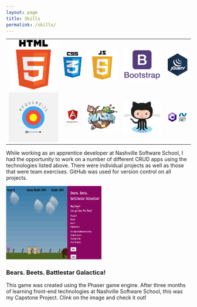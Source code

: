 ```yaml
---
layout: page
title: Skills
permalink: /skills/
---
```


<article class="post-content">
    <table class="skills-list">
      <tr class="skills-row">
        <td>
          <img class="tech-logos" src="/images/HTML5_logo_and_wordmark.svg.png" alt="HTML Logo">
        </td>
        <td>
          <img class="tech-logos" src="/images/CSS3.png" alt="CSS Logo">
        </td>
        <td>
          <img class="tech-logos" src="/images/download.png" alt="JavaScript Logo">
        </td>
        <td>
          <img class="tech-logos" src="/images/bootstrap.png" alt="Bootstrap Logo">
        </td>
        <td>
          <img class="tech-logos" src="/images/jquery.png" alt="JQuery Logo">
        </td>
      </tr>
      <tr class="skills-row">
        <td>
          <img class="tech-logos" src="/images/require-js-logo.jpg" alt="Require Logo">
        </td>
        <td>
          <img class="tech-logos" src="/images/Angular_logo.png" alt="Angular Logo">
        </td>
        <td>
          <img class="tech-logos" src="/images/img.png" alt="Phaser Logo">
        </td>
        <td>
          <img class="tech-logos" src="/images/Octocat.png" alt="GitHub Logo">
        </td>
        <td>
          <img class="tech-logos" src="/images/logo-c-asp-net_0.jpg" alt="C# .Net Logo">
        </td>
      </tr>
    </table>
  </article>

  While working as an apprentice developer at Nashville Software School, I had the opportunity to work on a number of different CRUD apps using the technologies listed above.  There were individual projects as well as those that were team exercises.  GitHub was used for version control on all projects.

  <div id="game-link">
    <a href="https://bears-beets.firebaseapp.com" target="_blank">
      <img src="/images/bears-beets.png" alt="Bears.Beets.Battlestar Galactica Game" width="260" height="200">
    </a>
  </div>

  <div id="game-text">
    <h3>Bears. Beets. Battlestar Galactica!</h3>
    <p>This game was created using the Phaser game engine.  After three months of learning front-end technologies at Nashville Software School, this was my Capstone Project.  Clink on the image and check it out!</p>
  </div>
